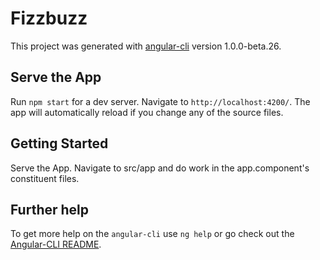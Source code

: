 # Fizzbuzz

This project was generated with [angular-cli](https://github.com/angular/angular-cli) version 1.0.0-beta.26.

## Serve the App
Run `npm start` for a dev server. Navigate to `http://localhost:4200/`. The app will automatically reload if you change any of the source files.

## Getting Started
Serve the App. Navigate to src/app and do work in the app.component's constituent files.

## Further help

To get more help on the `angular-cli` use `ng help` or go check out the [Angular-CLI README](https://github.com/angular/angular-cli/blob/master/README.md).
